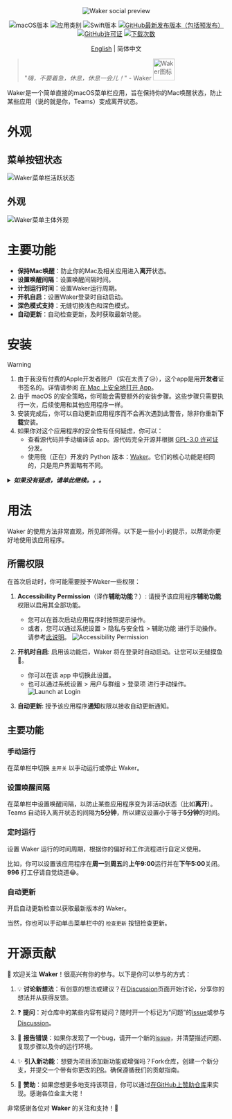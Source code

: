 <div align="center">

<img src="./docs/social-preview.png" alt="Waker social preview">

![macOS版本](https://img.shields.io/badge/macOS_版本-13.0%2B-green?logo=macOS)
![应用类别](https://img.shields.io/badge/应用_类别-实用工具-blue?logo=apple)
![Swift版本](https://img.shields.io/badge/Swift_版本-5-blue?logo=swift)
[![GitHub最新发布版本（包括预发布）](https://img.shields.io/github/v/release/ChenglongMa/waker-mac?include_prereleases)](https://github.com/ChenglongMa/waker-mac/releases/latest)
[![GitHub许可证](https://img.shields.io/github/license/ChenglongMa/waker-mac)](https://github.com/ChenglongMa/waker-mac/blob/main/LICENSE)
[![下载次数](https://img.shields.io/github/downloads/ChenglongMa/waker-mac/total)](https://github.com/ChenglongMa/waker-mac/releases/latest)

</div>

<div align="center">
    <a href="./README.md">English</a> | 简体中文
</div>

> 
> "_嗨，不要着急，休息，休息一会儿！_" - Waker <img src="./docs/icon.svg" alt="Waker图标" width="50px">

Waker是一个简单直接的macOS菜单栏应用，旨在保持你的Mac唤醒状态，防止某些应用（说的就是你，Teams）变成离开状态。

# 外观

## 菜单按钮状态

![Waker菜单栏活跃状态](./docs/appearance/menu-bar-status.svg)

## 外观

![Waker菜单主体外观](./docs/appearance/menu-body-appearance.png)

# 主要功能

- **保持Mac唤醒**：防止你的Mac及相关应用进入**离开**状态。
- **设置唤醒间隔**：设置唤醒间隔时间。
- **计划运行时间**：设置Waker运行周期。
- **开机自启**：设置Waker登录时自动启动。
- **深色模式支持**：无缝切换浅色和深色模式。
- **自动更新**：自动检查更新，及时获取最新功能。

# 安装

> [!WARNING]
> 1. 由于我没有付费的Apple开发者账户（实在太贵了😥），这个app是用**开发者**证书签名的。详情请参阅 [在 Mac 上安全地打开 App](https://support.apple.com/zh-cn/102445)。
> 2. 由于 macOS 的安全策略，你可能会需要额外的安装步骤。这些步骤只需要执行一次，后续使用和其他应用程序一样。
> 3. 安装完成后，你可以自动更新应用程序而不会再次遇到此警告，除非你重新**下载**安装。
> 4. 如果你对这个应用程序的安全性有任何疑虑，你可以：
>    - 查看源代码并手动编译该 app。源代码完全开源并根据 [GPL-3.0 许可证](https://github.com/ChenglongMa/waker-mac/blob/main/LICENSE) 分发。
>    - 使用我（正在）开发的 Python 版本：[Waker](https://github.com/ChenglongMa/waker)。它们的核心功能是相同的，只是用户界面略有不同。
>

<details markdown="1">
  <summary><i><b>如果没有疑虑，请单此继续。。。</b></i></summary>


## 下载

请从[发布页面](https://github.com/ChenglongMa/waker-mac/releases/latest) 下载最新版本的Waker的 `.dmg` 安装程序。

## 安装步骤

1. **右键单击** `.dmg` 文件，然后选择 `打开` 开始安装过程。
    - 🟢 右键单击打开该 `.dmb` 文件后，你会看到以下警告，请单击 `打开`。（*由于我用的是英文系统，所以截图皆为英文*）
      ![right click dmg](./docs/installation/right-click-dmg.png)
    - 🔴 但如果你是**双击**安装，你可能会收到以下警告：
      ![double click warning](./docs/installation/double-click-dmg.png)
2. 在安装界面，请将 `Waker.app` 拖到 `应用程序`(`Applications`) 文件夹中。
   ![Drag to Applications](./docs/installation/dmg-installer.png)
3. 从 `启动器`(`Launchpad`) <img src="./docs/assets/launchpad.jpg.webp" alt="launchpad icon" width="20px"> 或 `应用程序`(`Applications`) 文件夹中找到 `Waker.app`。如果你从 `启动器` 打开应用程序时遇到警告，请点击 `在 Finder 中显示` 并继续。
    - 🟢 请从 `应用程序` 文件夹中**右键单击**应用程序并选择 `打开`。你会看到以下警告，请单击 `打开`。
      ![warning in finder](./docs/installation/right-click-in-finder.png)
    - 🔴 如果你从 `启动器`(`Launchpad`) <img src="./docs/assets/launchpad.jpg.webp" alt="launchpad icon" width="20px"> 打开应用程序时遇到警告，**请点击 `在 Finder 中显示`**。
      ![warning in launchpad](./docs/installation/open-in-application.png)
4. 现在，你可以在菜单栏中找到该应用程序，如[外观部分](#外观)所示。
5. 从现在起，你可以像往常一样从 `启动器` <img src="./docs/assets/launchpad.jpg.webp" alt="launchpad icon" width="20px"> 打开应用程序。

</details>

# 用法

Waker 的使用方法非常直观，所见即所得。以下是一些小小的提示，以帮助你更好地使用该应用程序。

## 所需权限

在首次启动时，你可能需要授予Waker一些权限：

1. **Accessibility Permission**（译作**辅助功能**？）: 请授予该应用程序**辅助功能**权限以启用其全部功能。
    - 您可以在首次启动应用程序时按照提示操作。
    - 或者，您可以通过系统设置 > 隐私与安全性 > 辅助功能 进行手动操作。请参考[此说明](https://support.apple.com/zh-cn/guide/mac-help/mh43185/mac)。
      ![Accessibility Permission](./docs/usage/accessibility-permission.png)

2. **开机时自启**: 启用该功能后，Waker 将在登录时自动启动。让您可以无缝摸鱼🎣。

    - 你可以在该 app 中切换此设置。
    - 也可以通过系统设置 > 用户与群组 > 登录项 进行手动操作。
      ![Launch at Login](./docs/usage/launch-at-login-settings.png)

3. **自动更新**: 授予该应用程序**通知**权限以接收自动更新通知。

## 主要功能

### 手动运行

在菜单栏中切换 `主开关` 以手动运行或停止 Waker。

### 设置唤醒间隔

在菜单栏中设置唤醒间隔，以防止某些应用程序变为非活动状态（比如**离开**）。Teams 自动转入离开状态的间隔为**5分钟**，所以建议设置小于等于**5分钟**的时间。

### 定时运行

设置 Waker 运行的时间周期，根据你的偏好和工作流程进行自定义使用。

比如，你可以设置该应用程序在**周一**到**周五**的**上午9:00**运行并在**下午5:00**关闭。**996** 打工仔请自觉绕道😂。

### 自动更新

开启自动更新检查以获取最新版本的 Waker。

当然，你也可以手动单击菜单栏中的 `检查更新` 按钮检查更新。

# 开源贡献

👋 欢迎关注 **Waker**！很高兴有你的参与。以下是你可以参与的方式：

1. 💡 **讨论新想法**：有创意的想法或建议？在[Discussion](https://github.com/ChenglongMa/waker-mac/discussions)页面开始讨论，分享你的想法并从获得反馈。

2. ❓ **提问**：对仓库中的某些内容有疑问？随时开一个标记为“问题”的[issue](https://github.com/ChenglongMa/waker-mac/issues)或参与[Discussion](https://github.com/ChenglongMa/waker-mac/discussions)。

3. 🐛 **报告错误**：如果你发现了一个bug，请开一个新的[issue](https://github.com/ChenglongMa/waker-mac/issues)，并清楚描述问题、复现步骤以及你的运行环境。

4. ✨ **引入新功能**：想要为项目添加新功能或增强吗？Fork仓库，创建一个新分支，并提交一个带有你更改的[PR](https://github.com/ChenglongMa/waker-mac/pulls)。确保遵循我们的贡献指南。

5. 💖 **赞助**：如果您想更多地支持该项目，你可以通过[在GitHub上赞助仓库](https://github.com/sponsors/ChenglongMa)来实现。感谢各位金主大佬！

非常感谢各位对 **Waker** 的关注和支持！🙏